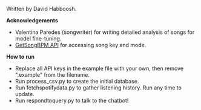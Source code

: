 Written by David Habboosh.

**Acknowledgements**
* Valentina Paredes (songwriter) for writing detailed analysis of songs for model fine-tuning.
* [GetSongBPM API](https://getsongbpm.com/api) for accessing song key and mode.

**How to run**
* Replace all API keys in the example file with your own, then remove ".example" from the filename.
* Run process_csv.py to create the initial database.
* Run fetchspotifydata.py to gather listening history. Run any time to update.
* Run respondtoquery.py to talk to the chatbot!
